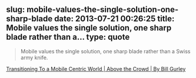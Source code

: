 slug: mobile-values-the-single-solution-one-sharp-blade
date: 2013-07-21 00:26:25
title: Mobile values the single solution, one sharp blade rather than a...
type: quote
---

> Mobile values the single solution, one sharp blade rather than a Swiss army knife.

[Transitioning To a Mobile Centric World | Above the Crowd | By Bill Gurley](http://abovethecrowd.com/2013/07/17/transitioning-to-a-mobile-centric-world/)
